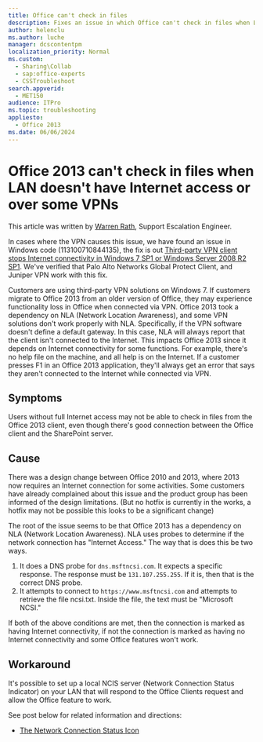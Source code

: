 ```yaml
---
title: Office can't check in files
description: Fixes an issue in which Office can't check in files when LAN doesn't have Internet access
author: helenclu
ms.author: luche
manager: dcscontentpm
localization_priority: Normal
ms.custom: 
  - Sharing\Collab
  - sap:office-experts
  - CSSTroubleshoot
search.appverid: 
  - MET150
audience: ITPro
ms.topic: troubleshooting
appliesto: 
  - Office 2013
ms.date: 06/06/2024
---
```


# Office 2013 can't check in files when LAN doesn't have Internet access or over some VPNs

This article was written by [Warren Rath](https://social.technet.microsoft.com/profile/Warren_R_Msft), Support Escalation Engineer.

In cases where the VPN causes this issue, we have found an issue in Windows code (113100710844135), the fix is out [Third-party VPN client stops Internet connectivity in Windows 7 SP1 or Windows Server 2008 R2 SP1](https://support.microsoft.com/help/2964643). We've verified that Palo Alto Networks Global Protect Client, and Juniper VPN work with this fix.

Customers are using third-party VPN solutions on Windows 7. If customers migrate to Office 2013 from an older version of Office, they may experience functionality loss in Office when connected via VPN. Office 2013 took a dependency on NLA (Network Location Awareness), and some VPN solutions don't work properly with NLA. Specifically, if the VPN software doesn't define a default gateway. In this case, NLA will always report that the client isn't connected to the Internet. This impacts Office 2013 since it depends on Internet connectivity for some functions. For example, there's no help file on the machine, and all help is on the Internet. If a customer presses F1 in an Office 2013 application, they'll always get an error that says they aren't connected to the Internet while connected via VPN.

## Symptoms

Users without full Internet access may not be able to check in files from the Office 2013 client, even though there's good connection between the Office client and the SharePoint server.

## Cause

There was a design change between Office 2010 and 2013, where 2013 now requires an Internet connection for some activities. Some customers have already complained about this issue and the product group has been informed of the design limitations. (But no hotfix is currently in the works, a hotfix may not be possible this looks to be a significant change)

The root of the issue seems to be that Office 2013 has a dependency on NLA (Network Location Awareness). NLA uses probes to determine if the network connection has "Internet Access." The way that is does this be two ways.

1. It does a DNS probe for `dns.msftncsi.com`. It expects a specific response. The response must be `131.107.255.255`. If it is, then that is the correct DNS probe.
1. It attempts to connect to `https://www.msftncsi.com` and attempts to retrieve the file ncsi.txt. Inside the file, the text must be "Microsoft NCSI."

If both of the above conditions are met, then the connection is marked as having Internet connectivity, if not the connection is marked as having no Internet connectivity and some Office features won't work.

## Workaround

It's possible to set up a local NCIS server (Network Connection Status Indicator) on your LAN that will respond to the Office Clients request and allow the Office feature to work.

See post below for related information and directions:

- [The Network Connection Status Icon](https://web.archive.org/web/20150316185207/http://blogs.technet.com/b/networking/archive/2012/12/20/the-network-connection-status-icon.aspx)
